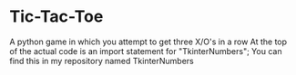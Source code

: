 # Tic-Tac-Toe
A python game in which you attempt to get three X/O's in a row
At the top of the actual code is an import statement for "TkinterNumbers"; You can find this in my repository named TkinterNumbers
